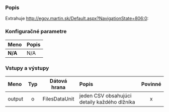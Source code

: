 ### Popis

Extrahuje http://egov.martin.sk/Default.aspx?NavigationState=806:0:

### Konfiguračné parametre

| Meno | Popis |
|:----|:----|
|**N/A** | N/A |

### Vstupy a výstupy ###

|Meno |Typ | Dátová hrana | Popis | Povinné |
|:--------|:------:|:------:|:-------------|:---------------------:|
|output|o|FilesDataUnit|jeden CSV obsahujúci detaily každého dlžníka|x|